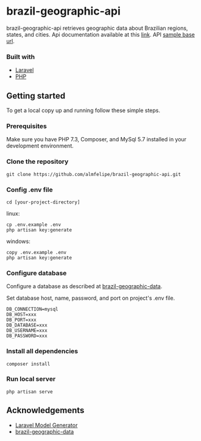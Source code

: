 # brazil-geographic-api
brazil-geographic-api retrieves geographic data about Brazilian regions, states, and cities. Api documentation available at this [link](https://app.swaggerhub.com/apis-docs/alm.felipe/brazil-geographic-api/1.0.0). API [sample base url](http://brazil-geographic-api.almfelipe.com/api).

### Built with
* [Laravel](https://laravel.com/)
* [PHP](https://www.php.net/)

## Getting started

To get a local copy up and running follow these simple steps.

### Prerequisites

Make sure you have PHP 7.3, Composer, and MySql 5.7 installed in your development environment.  


### Clone the repository
```
git clone https://github.com/almfelipe/brazil-geographic-api.git
```

### Config .env file
```
cd [your-project-directory]
```

linux:
```
cp .env.example .env
php artisan key:generate
```

windows:
```
copy .env.example .env
php artisan key:generate
```

### Configure database
Configure a database as described at [brazil-geographic-data](https://github.com/almfelipe/brazil-geographic-data).

Set database host, name, password, and port on project's .env file. 
```
DB_CONNECTION=mysql
DB_HOST=xxx
DB_PORT=xxx
DB_DATABASE=xxx
DB_USERNAME=xxx
DB_PASSWORD=xxx
```

### Install all dependencies
```
composer install
```

### Run local server
```
php artisan serve
```

## Acknowledgements

* [Laravel Model Generator](https://github.com/reliese/laravel)
* [brazil-geographic-data](https://github.com/almfelipe/brazil-geographic-data)
